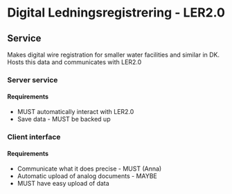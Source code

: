 # Digital Ledningsregistrering - LER2.0

## Service

Makes digital wire registration for smaller water facilities and similar in DK. Hosts this data and communicates with LER2.0

### Server service

#### Requirements

* MUST automatically interact with LER2.0
* Save data - MUST be backed up

### Client interface

#### Requirements

* Communicate what it does precise - MUST (Anna) 
* Automatic upload of analog documents - MAYBE
* MUST have easy upload of data 
